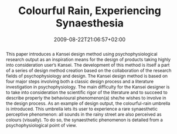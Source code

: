 ---
slug: colourful-rain-experiencing-synaesthesia
title: "Colourful Rain, Experiencing Synaesthesia"
layout: publi
searchFilter: Publication
searchWeight: 8
publitype: inproceedings
subsection: conference
institution:
    heig: 1
    logo: Chiba
    short: 'Chiba U.'
    name: "Chiba University"
    web: "https://www.chiba-u.ac.jp/"
perceiving-the-invisible: true
chaire: false
date: 2009-08-22T21:06:57+02:00
shortConf: "DPPI 2009"
citation:
    authors:
        1: ["Levy", "Pierre", "P."]
        2: ["Kim", "Dahyun", "D."]
        3: ["Tsai", "Tung Jen", "T.J."]
        4: ["Lee", "SungHee", "S.H."]
        5: ["Yamanaka", "Toshimasa", "T."]
    year: 2009
    title: "Colourful Rain – Experiencing Synaesthesia"
    proceedings: "the Proceedings of International Conference on Designing Pleasurable Products and Interfaces - DPPI09"
    firstpage: "online"
    publisher: ["", "Compiègne, France"]
reference: "Lévy, P., Kim, D., Tsai, T.J., Lee, S.H., & Yamanaka, T. (2009). Colourful Rain – Experiencing Synaesthesia. the Proceedings of International Conference on Designing Pleasurable Products and Interfaces - DPPI09. Compiègne, France."
abstract: "This paper introduces a Kansei design method using psychophysiological research output as an inspiration means for the design of products taking highly into consideration user’s Kansei. The development of this method is itself a part of a series of design method creation based on the collaboration of the research fields of psychophysiology and design. The Kansei design method is based on four major steps involving both a classic design process and a literature investigation in psychophysiology. The main difficulty for the Kansei designer is to take into consideration the scientific rigor of the literature and to succeed to describe properly the behavioural phenomenon(a) she/he wishes to involve in the design process. As an example of design output, the colourful-rain umbrella is introduced. This umbrella lets its user to experience a rare synaesthetic perceptive phenomenon: all sounds in the rainy street are also perceived as colours (visually). To do so, the synaesthetic phenomenon is detailed from a psychophysiological point of view."
link:
    1: ["paper", "paper", "https://1drv.ms/b/s!AnQx_v88q65Qv4U2hF0NTjQI7Jt5kA?e=VMrnSm"]
---